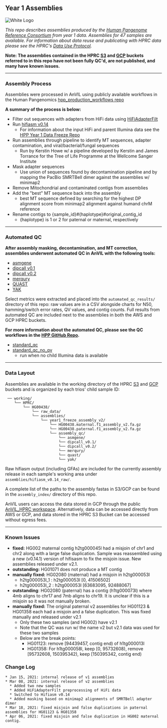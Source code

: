 ## Year 1 Assemblies

![White Logo](https://s3-us-west-2.amazonaws.com/human-pangenomics/backup/logo-proof-full.png)

*This repo describes assemblies produced by the [Human Pangenome Reference Consortium](https://humanpangenome.org/) from year 1 data. Assemblies for 47 samples are available. For information about data reuse and publicating with HPRC data please see the HPRC's [Data Use Protocol](https://humanpangenome.org/data-use-protocol/).*

**Note: The assemblies contained in the HPRC [S3](https://s3-us-west-2.amazonaws.com/human-pangenomics/index.html?prefix=working/) and [GCP](https://console.cloud.google.com/storage/browser/fc-4310e737-a388-4a10-8c9e-babe06aaf0cf/working?authuser=0) buckets referred to in this repo have not been fully QC'd, are not published, and many have known issues.**

------------------

### Assembly Process

Assemblies were processed in AnVIL using publicly available workflows in the Human Pangenomics [hpp_production_workflows repo](https://github.com/human-pangenomics/hpp_production_workflows)

**A summary of the process is below:**
* Filter out sequences with adapters from HiFi data using [HiFiAdapterFilt](https://github.com/sheinasim/HiFiAdapterFilt)
* Run [hifiasm v0.14](https://github.com/chhylp123/hifiasm)
  * For information about the input HiFi and parent Illumina data see the [HPP Year 1 Data Freeze Repo](https://github.com/human-pangenomics/HPP_Year1_Data_Freeze_v1.0)
* Run assemblies through pipeline to identify MT sequences, adapter contamination, and viral/bacterial/fungal sequences
  * Run by Kerstin Howe w/ a pipeline developed by Kerstin and James Torrance for the Tree of Life Programme at the Wellcome Sanger Institute
* Mask adapter sequences 
  * Use union of sequences found by decontamination pipeline and by mapping the PacBio SMRTBell dimer against the assemblies w/ minimap2
* Remove Mitochondrial and contaminated contigs from assemblies
* Add the "best" MT sequence back into the assembly
  * best MT sequence defined by searching for the highest DP alignment score from minimap2 alignment against humand chrM reference
* Rename contigs to {sample_id}#{haplotype}#original_contig_id
  * {haplotype} is 1 or 2 for paternal or maternal, respectively

------------------
### Automated QC

**After assembly masking, decontamination, and MT correction, assemblies underwent automated QC in AnVIL with the following tools:**
* [asmgene](https://github.com/lh3/minimap2)
* [dipcall v0.1](https://github.com/lh3/dipcall/tree/v0.1)
* [dipcall v0.2](https://github.com/lh3/dipcall/tree/v0.2)
* [merqury](https://github.com/marbl/merqury)
* [QUAST](https://sourceforge.net/projects/quast/files/)
* [YAK](https://github.com/lh3/yak)

Select metrics were extracted and placed into the `automated_qc_results/` directory of this repo: raw values are in a CSV alongside charts for N50, hamming/switch error rates, QV values, and contig counts. Full results from automated QC are included next to the assemblies in both the AWS and GCP HPRC buckets.

**For more information about the automated QC, please see the QC workflows in the [HPP GitHub Repo](https://github.com/human-pangenomics/hpp_production_workflows).**
* [standard_qc](https://github.com/human-pangenomics/hpp_production_workflows/blob/master/QC/wdl/workflows/standard_qc.wdl)
* [standard_qc_no_qv](https://github.com/human-pangenomics/hpp_production_workflows/blob/master/QC/wdl/workflows/standard_qc_no_qv.wdl) 
  * run when no child Illumina data is available

------------------

### Data Layout
Assemblies are available in the working directory of the HPRC [S3](https://s3-us-west-2.amazonaws.com/human-pangenomics/index.html?prefix=working/) and [GCP](https://console.cloud.google.com/storage/browser/fc-4310e737-a388-4a10-8c9e-babe06aaf0cf/working?authuser=0) buckets and is organized by each trios' child sample ID:
```
 ── working/
    └── HPRC/
        └── HG00438/
            └── raw_data/ 
            └── assemblies/
                └── year1_freeze_assembly_v2/
                    └── HG00438.maternal.f1_assembly_v2.fa.gz
                    └── HG00438.paternal.f1_assembly_v2.fa.gz
                    └── assembly_qc/  
                        └── asmgene/
                        └── dipcall_v0.1/
                        └── dipcall_v0.2/
                        └── merqury/
                        └── quast/
                        └── yak/

```

Raw hifiasm output (including GFAs) are included for the currently assembly release in each sample's working area under `assemblies/hifiasm_v0.14_raw/`.

A complete list of the paths to the assembly fastas in S3/GCP can be found in the `assembly_index/` directory of this repo.

AnVIL users can access the data stored in GCP through the public [AnVIL_HPRC workspace](https://app.terra.bio/#workspaces/anvil-datastorage/AnVIL_HPRC). Alternatively, data can be accessed directly from AWS or GCP, and data stored in the HPRC S3 Bucket can be accessed without egress fees.

------------------

### Known Issues

* **fixed:** HG002 maternal contig h2tg000045l had a misjoin of chr1 and chr2 along with a large false duplication. Sample was reassembled using a new (v0.14.1) version of hifisasm to fix the misjoin issue. New assemblies released under v2.1.
* **outstanding:** HG01071 does not produce a MT contig
* **manually fixed:** HG02080 (maternal) had a misjoin in h2tg000053l
  * h2tg000053l_1 : h2tg000053l [0, 41506502]
  * h2tg000053l_2 : h2tg000053l [63683095, 92488067]
* **outstanding**: HG02080 (paternal) has a contig (h1tg000073l) where 4mb aligns to chr17 and 7mb aligns to chr19. It is unclear if this is a misjoin so it was not manually broken.
* **manually fixed:** The original paternal v2 assemblies for HG01123 & HG01358 each had a misjoin and a false duplication. This was fixed manually and released under v2.1
  * Only these two samples (and HG002) have v2.1 
  * Note that the QC was run w/ the name v2 but v2.1 data was used for these two samples 
  * Below are the break points:
    * HG01123: remove [94439457, contig end) of h1tg000013l 
    * HG01358: For h1tg000058l, keep [0, 95732608), remove [95732608, 150395342), keep [150395342, contig end)


### Change Log

```
* Jan 15, 2021: internal release of v1 assemblies
* Mar 08, 2021: internal release of v2 assemblies
  * Added two new samples
  * Added HiFiAdapterFilt preprocessing of HiFi data
  * Switched to Hifiasm v0.14
  * Added masking based on minimap2 alignments of SMRTBell adapter dimer
* Mar 18, 2021: fixed misjoin and false duplications in paternal assemblies for HG01123 & HG01358
* Apr 06, 2021: fixed misjoin and false duplication in HG002 maternal contig. 
```

